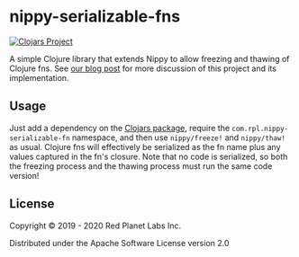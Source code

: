 # nippy-serializable-fns
[![Clojars Project](https://img.shields.io/clojars/v/com.rpl/nippy-serializable-fns.svg)](https://clojars.org/com.rpl/nippy-serializable-fns)

A simple Clojure library that extends Nippy to allow freezing and thawing of Clojure fns. See [our blog post](https://tech.redplanetlabs.com/?p=124) for more discussion of this project and its implementation.

## Usage

Just add a dependency on the [Clojars package](https://clojars.org/com.rpl/nippy-serializable-fns), require the `com.rpl.nippy-serializable-fn` namespace, and then use `nippy/freeze!` and `nippy/thaw!` as usual. Clojure fns will effectively be serialized as the fn name plus any values captured in the fn's closure. Note that no code is serialized, so both the freezing process and the thawing process must run the same code version!

## License

Copyright © 2019 - 2020 Red Planet Labs Inc.

Distributed under the Apache Software License version 2.0
